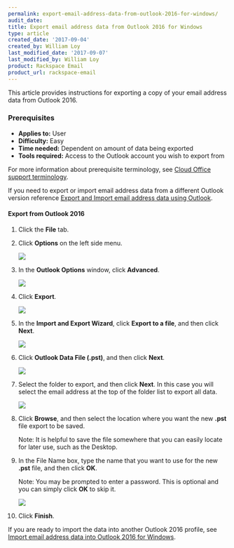 ```yaml
---
permalink: export-email-address-data-from-outlook-2016-for-windows/
audit_date:
title: Export email address data from Outlook 2016 for Windows
type: article
created_date: '2017-09-04'
created_by: William Loy
last_modified_date: '2017-09-07'
last_modified_by: William Loy
product: Rackspace Email
product_url: rackspace-email
---
```


This article provides instructions for exporting a copy of your email address data from Outlook 2016.

### Prerequisites

- **Applies to:** User
- **Difficulty:** Easy
- **Time needed:** Dependent on amount of data being exported
- **Tools required:**  Access to the Outlook account you wish to export from

For more information about prerequisite terminology, see [Cloud Office support terminology](/how-to/cloud-office-support-terminology/).

If you need to export or import email address data from a different Outlook version reference [Export and Import email address data using Outlook](/how-to/export-and-import-email-address-data-using-outlook).


#### Export from Outlook 2016

1. Click the **File** tab.
2. Click **Options** on the left side menu.

    <img src="{% asset_path rackspace-email/export-email-address-data-from-outlook-2016-for-windows/options2016.png %}" />

3. In the **Outlook Options** window, click **Advanced**.

    <img src="{% asset_path rackspace-email/export-email-address-data-from-outlook-2016-for-windows/advanced2016.png %}" />

4. Click **Export**.

    <img src="{% asset_path rackspace-email/export-email-address-data-from-outlook-2016-for-windows/export2016.png %}" />

5. In the **Import and Export Wizard**, click **Export to a file**, and then click **Next**.

    <img src="{% asset_path rackspace-email/export-email-address-data-from-outlook-2016-for-windows/export_to_file2016.png %}" />

6. Click **Outlook Data File (.pst)**, and then click **Next**.

    <img src="{% asset_path rackspace-email/export-email-address-data-from-outlook-2016-for-windows/outlook_data_file2016.png %}" />

7. Select the folder to export, and then click **Next**. In this case you will select the email address at the top of the folder list to export all data.  

    <img src="{% asset_path rackspace-email/export-email-address-data-from-outlook-2016-for-windows/export_folder_list2016.png %}" />

8. Click **Browse**, and then select the location where you want the new **.pst** file export to be saved.

    Note: It is helpful to save the file somewhere that you can easily locate for later use, such as the Desktop.

9. In the File Name box, type the name that you want to use for the new **.pst** file, and then click **OK**.

    Note: You may be prompted to enter a password. This is optional and you can simply click **OK** to skip it.

    <img src="{% asset_path rackspace-email/export-email-address-data-from-outlook-2016-for-windows/browse_finish2016.png %}" />

10. Click **Finish**.


If you are ready to import the data into another Outlook 2016 profile, see [Import email address data into Outlook 2016 for Windows](how-to/import-email-address-data-into-outlook-2016-for-windows).
